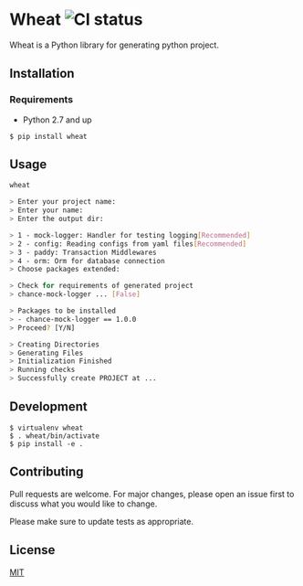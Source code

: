 # Wheat ![CI status](https://img.shields.io/badge/build-passing-brightgreen.svg)

Wheat is a Python library for generating python project.

## Installation

### Requirements
* Python 2.7 and up

`$ pip install wheat`

## Usage

```bash
wheat

> Enter your project name:
> Enter your name:
> Enter the output dir:

> 1 - mock-logger: Handler for testing logging[Recommended]
> 2 - config: Reading configs from yaml files[Recommended]
> 3 - paddy: Transaction Middlewares
> 4 - orm: Orm for database connection
> Choose packages extended:

> Check for requirements of generated project
> chance-mock-logger ... [False]

> Packages to be installed
> - chance-mock-logger == 1.0.0
> Proceed? [Y/N]

> Creating Directories
> Generating Files
> Initialization Finished
> Running checks
> Successfully create PROJECT at ...
```

## Development
```
$ virtualenv wheat
$ . wheat/bin/activate
$ pip install -e .
```

## Contributing
Pull requests are welcome. For major changes, please open an issue first to discuss what you would like to change.

Please make sure to update tests as appropriate.

## License
[MIT](https://choosealicense.com/licenses/mit/)
